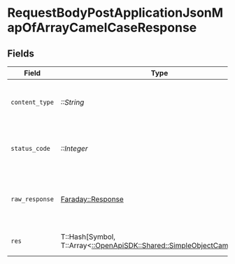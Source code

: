# RequestBodyPostApplicationJsonMapOfArrayCamelCaseResponse


## Fields

| Field                                                                                                                  | Type                                                                                                                   | Required                                                                                                               | Description                                                                                                            | Example                                                                                                                |
| ---------------------------------------------------------------------------------------------------------------------- | ---------------------------------------------------------------------------------------------------------------------- | ---------------------------------------------------------------------------------------------------------------------- | ---------------------------------------------------------------------------------------------------------------------- | ---------------------------------------------------------------------------------------------------------------------- |
| `content_type`                                                                                                         | *::String*                                                                                                             | :heavy_check_mark:                                                                                                     | HTTP response content type for this operation                                                                          |                                                                                                                        |
| `status_code`                                                                                                          | *::Integer*                                                                                                            | :heavy_check_mark:                                                                                                     | HTTP response status code for this operation                                                                           |                                                                                                                        |
| `raw_response`                                                                                                         | [Faraday::Response](https://www.rubydoc.info/gems/faraday/Faraday/Response)                                            | :heavy_check_mark:                                                                                                     | Raw HTTP response; suitable for custom response parsing                                                                |                                                                                                                        |
| `res`                                                                                                                  | T::Hash[Symbol, T::Array<[::OpenApiSDK::Shared::SimpleObjectCamelCase](../../models/shared/simpleobjectcamelcase.md)>] | :heavy_minus_sign:                                                                                                     | OK                                                                                                                     | {"mapElem1":["...","..."],"mapElem2":["...","..."]}                                                                    |